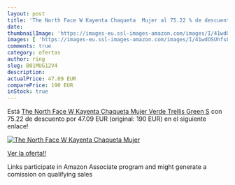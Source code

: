 ```yaml
---
layout: post
title: 'The North Face W Kayenta Chaqueta  Mujer al 75.22 % de descuento'
date: 
thumbnailImage: 'https://images-eu.ssl-images-amazon.com/images/I/41wdOSUhfsL._SL200_.jpg'
images: [ 'https://images-eu.ssl-images-amazon.com/images/I/41wdOSUhfsL._SL200_.jpg' ]
comments: true
category: ofertas
author: ring
slug: B01MUG12V4
description:
actualPrice: 47.09 EUR
comparePrice: 190 EUR
inStock: true
---
```


Está [The North Face W Kayenta Chaqueta  Mujer  Verde  Trellis Green   S](https://www.amazon.es/dp/B01MUG12V4/?tag=tolees-21) con 75.22 de descuento por 47.09 EUR (original: 190 EUR) en el siguiente enlace!

[![The North Face W Kayenta Chaqueta  Mujer](https://images-eu.ssl-images-amazon.com/images/I/41wdOSUhfsL._SL200_.jpg)](https://www.amazon.es/dp/B01MUG12V4/?tag=tolees-21)

[Ver la oferta!!](https://www.amazon.es/dp/B01MUG12V4/?tag=tolees-21)

Links participate in Amazon Associate program and might generate a comission on qualifying sales



